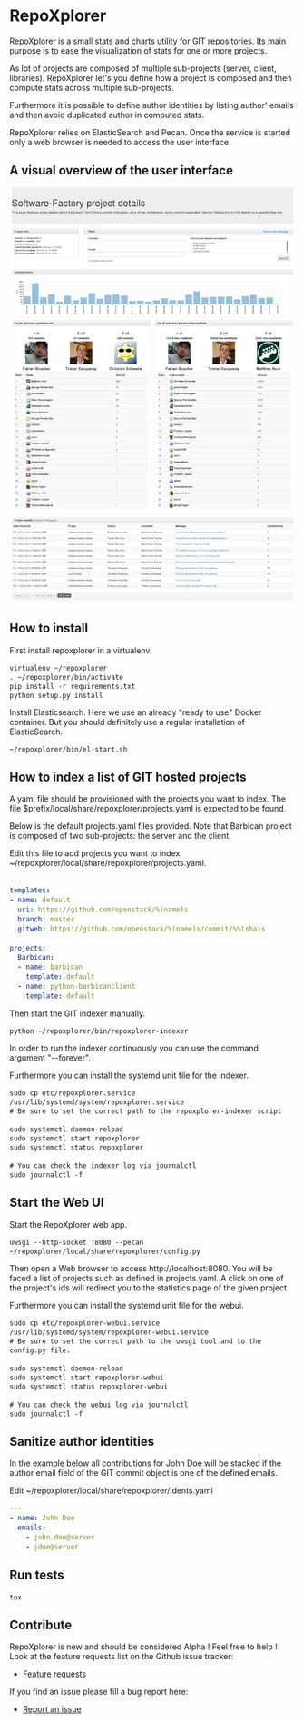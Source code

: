 # RepoXplorer

RepoXplorer is a small stats and charts utility for GIT repositories.
Its main purpose is to ease the visualization of stats for one or
more projects.

As lot of projects are composed of multiple sub-projects (server, client,
libraries). RepoXplorer let's you define how a project is composed and
then compute stats across multiple sub-projects.

Furthermore it is possible to define author identities by listing
author' emails and then avoid duplicated author in computed stats.

RepoXplorer relies on ElasticSearch and Pecan. Once the service is
started only a web browser is needed to access the user interface.

## A visual overview of the user interface

![capture 1](https://raw.githubusercontent.com/morucci/repoxplorer/master/imgs/repoxplorer.jpg)

## How to install

First install repoxplorer in a virtualenv.

```Shell
virtualenv ~/repoxplorer
. ~/repoxplorer/bin/activate
pip install -r requirements.txt
python setup.py install
```

Install Elasticsearch. Here we use an already "ready to use" Docker
container. But you should definitely use a regular installation
of ElasticSearch.

```Shell
~/repoxplorer/bin/el-start.sh
```

## How to index a list of GIT hosted projects

A yaml file should be provisioned with the projects you want to index. The
file $prefix/local/share/repoxplorer/projects.yaml is expected to be found.

Below is the default projects.yaml files provided. Note that Barbican project
is composed of two sub-projects: the server and the client.

Edit this file to add projects you want to index.
~/repoxplorer/local/share/repoxplorer/projects.yaml.

```YAML
---
templates:
- name: default
  uri: https://github.com/openstack/%(name)s
  branch: master
  gitweb: https://github.com/openstack/%(name)s/commit/%%(sha)s

projects:
  Barbican:
  - name: barbican
    template: default
  - name: python-barbicanclient
    template: default
```

Then start the GIT indexer manually.

```Shell
python ~/repoxplorer/bin/repoxplorer-indexer
```

In order to run the indexer continuously you can use the command
argument "--forever".

Furthermore you can install the systemd unit file for the indexer.

```
sudo cp etc/repoxplorer.service /usr/lib/systemd/system/repoxplorer.service
# Be sure to set the correct path to the repoxplorer-indexer script

sudo systemctl daemon-reload
sudo systemctl start repoxplorer
sudo systemctl status repoxplorer

# You can check the indexer log via journalctl
sudo journalctl -f
```

## Start the Web UI

Start the RepoXplorer web app.

```Shell
uwsgi --http-socket :8080 --pecan ~/repoxplorer/local/share/repoxplorer/config.py
```

Then open a Web browser to access http://localhost:8080. You will be faced a list
of projects such as defined in projects.yaml. A click on one of the project's ids
will redirect you to the statistics page of the given project.

Furthermore you can install the systemd unit file for the webui.

```
sudo cp etc/repoxplorer-webui.service /usr/lib/systemd/system/repoxplorer-webui.service
# Be sure to set the correct path to the uwsgi tool and to the config.py file.

sudo systemctl daemon-reload
sudo systemctl start repoxplorer-webui
sudo systemctl status repoxplorer-webui

# You can check the webui log via journalctl
sudo journalctl -f
```

## Sanitize author identities

In the example below all contributions for John Doe will be stacked if
the author email field of the GIT commit object is one of the defined
emails.

Edit ~/repoxplorer/local/share/repoxplorer/idents.yaml

```YAML
---
- name: John Doe
  emails:
    - john.doe@server
    - jdoe@server
```

## Run tests

```Shell
tox
```

## Contribute

RepoXplorer is new and should be considered Alpha ! Feel free to help !
Look at the feature requests list on the Github issue tracker:

- [Feature requests](https://github.com/morucci/repoxplorer/issues?q=is%3Aopen+is%3Aissue+label%3Aenhancement)

If you find an issue please fill a bug report here:

- [Report an issue](https://github.com/morucci/repoxplorer/issues/new)
